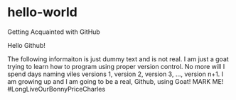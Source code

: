 # hello-world
Getting Acquainted with GitHub

Hello Github! 

The following informaiton is just dummy text and is not real. I am just a goat trying to learn how to program using proper version control. No more will I spend days naming viles versions 1, version 2, version 3, ..., version n+1. I am growing up and I am going to be a real, Github, using Goat! MARK ME! #LongLiveOurBonnyPriceCharles
